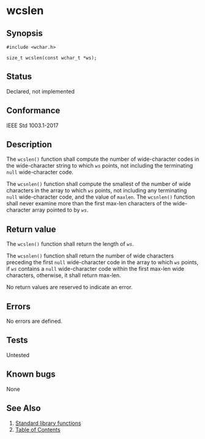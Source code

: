 # wcslen

## Synopsis

`#include <wchar.h>`

`size_t wcslen(const wchar_t *ws);`

## Status

Declared, not implemented

## Conformance

IEEE Std 1003.1-2017

## Description

The `wcslen()` function shall compute the number of wide-character codes in the wide-character string to which _`ws`_
points, not including the terminating `null` wide-character code.

The `wcsnlen()` function shall compute the smallest of the number of wide characters in the array to which _`ws`_
points, not including any terminating `null` wide-character code, and the value of `maxlen`. The `wcsnlen()` function
shall never examine more than the first max-len characters of the wide-character array pointed to by _`ws`_.

## Return value

The `wcslen()` function shall return the length of _`ws`_.

The `wcsnlen()` function shall return the number of wide characters preceding the first `null` wide-character code in
the array to which _`ws`_ points, if _`ws`_ contains a `null` wide-character code within the first max-len wide
characters, otherwise, it shall return max-len.

No return values are reserved to indicate an error.

## Errors

No errors are defined.

## Tests

Untested

## Known bugs

None

## See Also

1. [Standard library functions](../README.md)
2. [Table of Contents](../../../README.md)
